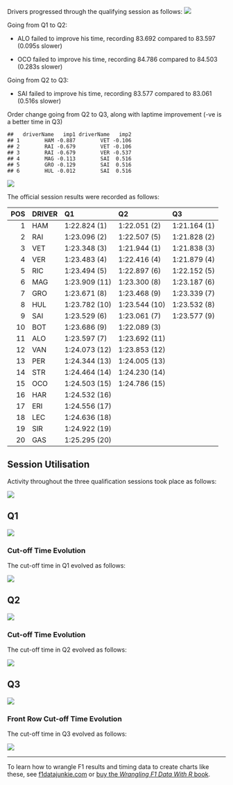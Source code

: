Drivers progressed through the qualifying session as follows:
![](images/f1_2018_aus-quali_slopegraph-1.png)

Going from Q1 to Q2:

-   ALO failed to improve his time, recording 83.692 compared to 83.597
    (0.095s slower)

-   OCO failed to improve his time, recording 84.786 compared to 84.503
    (0.283s slower)

Going from Q2 to Q3:

-   SAI failed to improve his time, recording 83.577 compared to 83.061
    (0.516s slower)

Order change going from Q2 to Q3, along with laptime improvement (-ve is
a better time in Q3)

    ##   driverName   imp1 driverName   imp2
    ## 1        HAM -0.887        VET -0.106
    ## 2        RAI -0.679        VET -0.106
    ## 3        RAI -0.679        VER -0.537
    ## 4        MAG -0.113        SAI  0.516
    ## 5        GRO -0.129        SAI  0.516
    ## 6        HUL -0.012        SAI  0.516

![](images/f1_2018_aus-quali_time_slopegraph-1.png)

The official session results were recorded as follows:

|  POS| DRIVER | Q1            | Q2            | Q3           |
|----:|:-------|:--------------|:--------------|:-------------|
|    1| HAM    | 1:22.824 (1)  | 1:22.051 (2)  | 1:21.164 (1) |
|    2| RAI    | 1:23.096 (2)  | 1:22.507 (5)  | 1:21.828 (2) |
|    3| VET    | 1:23.348 (3)  | 1:21.944 (1)  | 1:21.838 (3) |
|    4| VER    | 1:23.483 (4)  | 1:22.416 (4)  | 1:21.879 (4) |
|    5| RIC    | 1:23.494 (5)  | 1:22.897 (6)  | 1:22.152 (5) |
|    6| MAG    | 1:23.909 (11) | 1:23.300 (8)  | 1:23.187 (6) |
|    7| GRO    | 1:23.671 (8)  | 1:23.468 (9)  | 1:23.339 (7) |
|    8| HUL    | 1:23.782 (10) | 1:23.544 (10) | 1:23.532 (8) |
|    9| SAI    | 1:23.529 (6)  | 1:23.061 (7)  | 1:23.577 (9) |
|   10| BOT    | 1:23.686 (9)  | 1:22.089 (3)  |              |
|   11| ALO    | 1:23.597 (7)  | 1:23.692 (11) |              |
|   12| VAN    | 1:24.073 (12) | 1:23.853 (12) |              |
|   13| PER    | 1:24.344 (13) | 1:24.005 (13) |              |
|   14| STR    | 1:24.464 (14) | 1:24.230 (14) |              |
|   15| OCO    | 1:24.503 (15) | 1:24.786 (15) |              |
|   16| HAR    | 1:24.532 (16) |               |              |
|   17| ERI    | 1:24.556 (17) |               |              |
|   18| LEC    | 1:24.636 (18) |               |              |
|   19| SIR    | 1:24.922 (19) |               |              |
|   20| GAS    | 1:25.295 (20) |               |              |

Session Utilisation
-------------------

Activity throughout the three qualification sessions took place as
follows:

![](images/f1_2018_aus-quali_utilisation-1.png)

Q1
--

![](images/f1_2018_aus-quali1_gridplot-1.png)

### Cut-off Time Evolution

The cut-off time in Q1 evolved as follows:

![](images/f1_2018_aus-quali1_cutoff-1.png)

Q2
--

![](images/f1_2018_aus-quali2_gridplot-1.png)

### Cut-off Time Evolution

The cut-off time in Q2 evolved as follows:

![](images/f1_2018_aus-quali2_cutoff-1.png)

Q3
--

![](images/f1_2018_aus-quali3_gridplot-1.png)

### Front Row Cut-off Time Evolution

The cut-off time in Q3 evolved as follows:

![](images/f1_2018_aus-quali3_cutoff-1.png)

------------------------------------------------------------------------

To learn how to wrangle F1 results and timing data to create charts like
these, see [f1datajunkie.com](https://f1datajunkie.com) or [buy the
*Wrangling F1 Data With R*
book](https://leanpub.com/wranglingf1datawithr).
